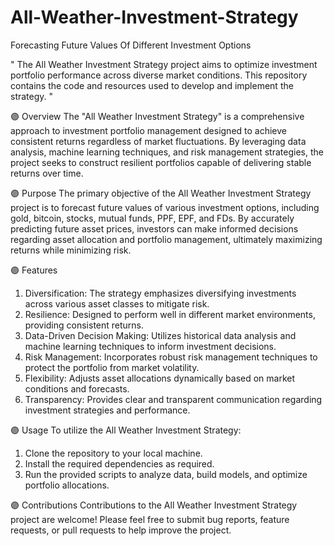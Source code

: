 # All-Weather-Investment-Strategy
Forecasting Future Values Of Different Investment Options

" The All Weather Investment Strategy project aims to optimize investment portfolio performance across diverse market conditions. This repository contains the code and resources used to develop and implement the strategy. "

🟣 Overview
The "All Weather Investment Strategy" is a comprehensive approach to investment portfolio management designed to achieve consistent returns regardless of market fluctuations. By leveraging data analysis, machine learning techniques, and risk management strategies, the project seeks to construct resilient portfolios capable of delivering stable returns over time.

🟣 Purpose
The primary objective of the All Weather Investment Strategy project is to forecast future values of various investment options, including gold, bitcoin, stocks, mutual funds, PPF, EPF, and FDs. By accurately predicting future asset prices, investors can make informed decisions regarding asset allocation and portfolio management, ultimately maximizing returns while minimizing risk.

🟣 Features
1) Diversification: The strategy emphasizes diversifying investments across various asset classes to mitigate risk.
2) Resilience: Designed to perform well in different market environments, providing consistent returns.
3) Data-Driven Decision Making: Utilizes historical data analysis and machine learning techniques to inform investment decisions.
4) Risk Management: Incorporates robust risk management techniques to protect the portfolio from market volatility.
5) Flexibility: Adjusts asset allocations dynamically based on market conditions and forecasts.
6) Transparency: Provides clear and transparent communication regarding investment strategies and performance.

🟣 Usage
To utilize the All Weather Investment Strategy:

1) Clone the repository to your local machine.
2) Install the required dependencies as required.
3) Run the provided scripts to analyze data, build models, and optimize portfolio allocations.

🟣 Contributions
Contributions to the All Weather Investment Strategy project are welcome! Please feel free to submit bug reports, feature requests, or pull requests to help improve the project.
